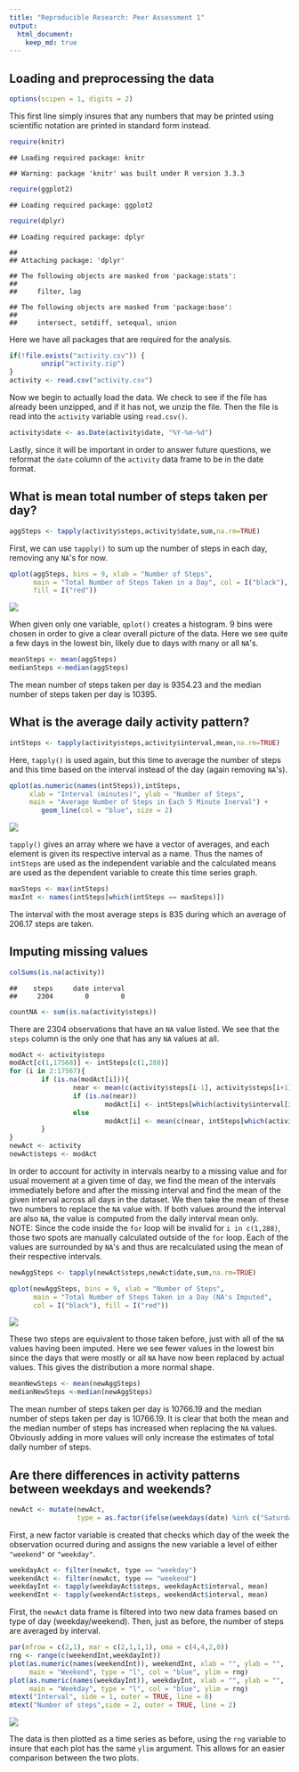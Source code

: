 ```yaml
---
title: "Reproducible Research: Peer Assessment 1"
output: 
  html_document:
    keep_md: true
---
```



## Loading and preprocessing the data

```r
options(scipen = 1, digits = 2)
```

This first line simply insures that any numbers that may be printed using
scientific notation are printed in standard form instead.


```r
require(knitr)
```

```
## Loading required package: knitr
```

```
## Warning: package 'knitr' was built under R version 3.3.3
```

```r
require(ggplot2)
```

```
## Loading required package: ggplot2
```

```r
require(dplyr)
```

```
## Loading required package: dplyr
```

```
## 
## Attaching package: 'dplyr'
```

```
## The following objects are masked from 'package:stats':
## 
##     filter, lag
```

```
## The following objects are masked from 'package:base':
## 
##     intersect, setdiff, setequal, union
```

Here we have all packages that are required for the analysis.


```r
if(!file.exists("activity.csv")) {
        unzip("activity.zip")
}
activity <- read.csv("activity.csv")
```

Now we begin to actually load the data. We check to see if the file has already
been unzipped, and if it has not, we unzip the file. Then the file is read into
the `activity` variable using `read.csv()`.


```r
activity$date <- as.Date(activity$date, "%Y-%m-%d")
```

Lastly, since it will be important in order to answer future questions, we
reformat the `date` column of the `activity` data frame to be in the date
format.

## What is mean total number of steps taken per day?

```r
aggSteps <- tapply(activity$steps,activity$date,sum,na.rm=TRUE)
```

First, we can use `tapply()` to sum up the number of steps in each day, removing
any `NA`'s for now.


```r
qplot(aggSteps, bins = 9, xlab = "Number of Steps", 
      main = "Total Number of Steps Taken in a Day", col = I("black"),
      fill = I("red"))
```

![](PA1_template_files/figure-html/stepshistogram-1.png)<!-- -->

When given only one variable, `qplot()` creates a histogram. 9 bins were chosen
in order to give a clear overall picture of the data. Here we see quite a few
days in the lowest bin, likely due to days with many or all `NA`'s.


```r
meanSteps <- mean(aggSteps)
medianSteps <-median(aggSteps)
```

The mean number of steps taken per day is 9354.23 and the median number of
steps taken per day is 10395.

## What is the average daily activity pattern?

```r
intSteps <- tapply(activity$steps,activity$interval,mean,na.rm=TRUE)
```

Here, `tapply()` is used again, but this time to average the number of steps
and this time based on the interval instead of the day (again removing `NA`'s).


```r
qplot(as.numeric(names(intSteps)),intSteps, 
     xlab = "Interval (minutes)", ylab = "Number of Steps", 
     main = "Average Number of Steps in Each 5 Minute Inerval") + 
        geom_line(col = "blue", size = 2)
```

![](PA1_template_files/figure-html/plotsteps-1.png)<!-- -->

`tapply()` gives an array where we have a vector of averages, and each element
is given its respective interval as a name. Thus the names of `intSteps` are
used as the independent variable and the calculated means are used as the
dependent variable to create this time series graph.


```r
maxSteps <- max(intSteps)
maxInt <- names(intSteps[which(intSteps == maxSteps)])
```

The interval with the most average steps is 835 during which an average
of 206.17 steps are taken.

## Imputing missing values

```r
colSums(is.na(activity))
```

```
##    steps     date interval 
##     2304        0        0
```

```r
countNA <- sum(is.na(activity$steps))
```

There are 2304 observations that have an `NA` value listed. We see that
the `steps` column is the only one that has any `NA` values at all.


```r
modAct <- activity$steps
modAct[c(1,17568)] <- intSteps[c(1,288)]
for (i in 2:17567){
        if (is.na(modAct[i])){
                near <- mean(c(activity$steps[i-1], activity$steps[i+1]))
                if (is.na(near))
                        modAct[i] <- intSteps[which(activity$interval[i] == names(intSteps))]
                else
                        modAct[i] <- mean(c(near, intSteps[which(activity$interval[i] == names(intSteps))]))
        }
}
newAct <- activity
newAct$steps <- modAct
```

In order to account for activity in intervals nearby to a missing value and for
usual movement at a given time of day, we find the mean of the intervals
immediately before and after the missing interval and find the mean of the
given interval across all days in the dataset. We then take the mean of these
two numbers to replace the `NA` value with. If both values around the interval
are also `NA`, the value is computed from the daily interval mean only.  
NOTE: Since the code inside the `for` loop will be invalid for `i in c(1,288)`, 
those two spots are manually calculated outside of the `for` loop. Each of the 
values are surrounded by `NA`'s and thus are recalculated using the mean of 
their respective intervals.


```r
newAggSteps <- tapply(newAct$steps,newAct$date,sum,na.rm=TRUE)
```


```r
qplot(newAggSteps, bins = 9, xlab = "Number of Steps", 
      main = "Total Number of Steps Taken in a Day (NA's Imputed", 
      col = I("black"), fill = I("red"))
```

![](PA1_template_files/figure-html/allstepshistogram-1.png)<!-- -->

These two steps are equivalent to those taken before, just with all of the `NA`
values having been imputed. Here we see fewer values in the lowest bin since the
days that were mostly or all `NA` have now been replaced by actual values. This
gives the distribution a more normal shape.


```r
meanNewSteps <- mean(newAggSteps)
medianNewSteps <-median(newAggSteps)
```

The mean number of steps taken per day is 10766.19 and the median number
of steps taken per day is 10766.19. It is clear that both the mean and
the median number of steps has increased when replacing the `NA` values. 
Obviously adding in more values will only increase the estimates of total daily 
number of steps.

## Are there differences in activity patterns between weekdays and weekends?

```r
newAct <- mutate(newAct,
                 type = as.factor(ifelse(weekdays(date) %in% c("Saturday","Sunday"), "weekend", "weekday")))
```

First, a new factor variable is created that checks which day of the week the
observation ocurred during and assigns the new variable a level of either
`"weekend"` or `"weekday"`.


```r
weekdayAct <- filter(newAct, type == "weekday")
weekendAct <- filter(newAct, type == "weekend")
weekdayInt <- tapply(weekdayAct$steps, weekdayAct$interval, mean)
weekendInt <- tapply(weekendAct$steps, weekendAct$interval, mean)
```

First, the `newAct` data frame is filtered into two new data frames based on
type of day (weekday/weekend). Then, just as before, the number of steps are
averaged by interval.


```r
par(mfrow = c(2,1), mar = c(2,1,1,1), oma = c(4,4,2,0))
rng <- range(c(weekendInt,weekdayInt))
plot(as.numeric(names(weekendInt)), weekendInt, xlab = "", ylab = "",
     main = "Weekend", type = "l", col = "blue", ylim = rng)
plot(as.numeric(names(weekdayInt)), weekdayInt, xlab = "", ylab = "",
     main = "Weekday", type = "l", col = "blue", ylim = rng)
mtext("Interval", side = 1, outer = TRUE, line = 0)
mtext("Number of steps",side = 2, outer = TRUE, line = 2)
```

![](PA1_template_files/figure-html/weekdayplots-1.png)<!-- -->

The data is then plotted as a time series as before, using the `rng` variable
to insure that each plot has the same `ylim` argument. This allows for an easier
comparison between the two plots.

